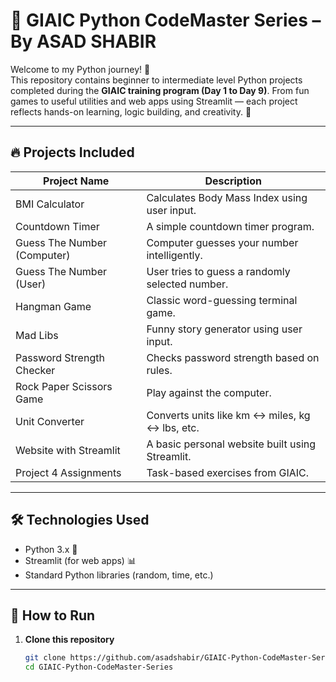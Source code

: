 # 🐍 GIAIC Python CodeMaster Series – By ASAD SHABIR

Welcome to my Python journey! 👋  
This repository contains beginner to intermediate level Python projects completed during the **GIAIC training program (Day 1 to Day 9)**. From fun games to useful utilities and web apps using Streamlit — each project reflects hands-on learning, logic building, and creativity. 🚀

---

## 🔥 Projects Included

| Project Name                | Description                                      |
|----------------------------|--------------------------------------------------|
| BMI Calculator             | Calculates Body Mass Index using user input.     |
| Countdown Timer            | A simple countdown timer program.                |
| Guess The Number (Computer)| Computer guesses your number intelligently.      |
| Guess The Number (User)    | User tries to guess a randomly selected number.  |
| Hangman Game               | Classic word-guessing terminal game.             |
| Mad Libs                   | Funny story generator using user input.          |
| Password Strength Checker  | Checks password strength based on rules.         |
| Rock Paper Scissors Game   | Play against the computer.                       |
| Unit Converter             | Converts units like km ↔ miles, kg ↔ lbs, etc.   |
| Website with Streamlit     | A basic personal website built using Streamlit.  |
| Project 4 Assignments      | Task-based exercises from GIAIC.                 |

---

## 🛠️ Technologies Used

- Python 3.x 🐍  
- Streamlit (for web apps) 📊  
- Standard Python libraries (random, time, etc.)

---

## 🚀 How to Run

1. **Clone this repository**  
   ```bash
   git clone https://github.com/asadshabir/GIAIC-Python-CodeMaster-Series/edit/main/README.md
   cd GIAIC-Python-CodeMaster-Series
